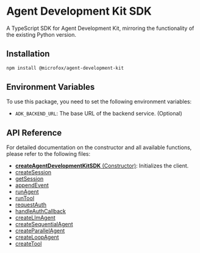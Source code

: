 # Agent Development Kit SDK

A TypeScript SDK for Agent Development Kit, mirroring the functionality of the existing Python version.

## Installation

```bash
npm install @microfox/agent-development-kit
```

## Environment Variables

To use this package, you need to set the following environment variables:

- `ADK_BACKEND_URL`: The base URL of the backend service. (Optional)

## API Reference

For detailed documentation on the constructor and all available functions, please refer to the following files:

- [**createAgentDevelopmentKitSDK** (Constructor)](./docs/createAgentDevelopmentKitSDK.md): Initializes the client.
- [createSession](./docs/createSession.md)
- [getSession](./docs/getSession.md)
- [appendEvent](./docs/appendEvent.md)
- [runAgent](./docs/runAgent.md)
- [runTool](./docs/runTool.md)
- [requestAuth](./docs/requestAuth.md)
- [handleAuthCallback](./docs/handleAuthCallback.md)
- [createLlmAgent](./docs/createLlmAgent.md)
- [createSequentialAgent](./docs/createSequentialAgent.md)
- [createParallelAgent](./docs/createParallelAgent.md)
- [createLoopAgent](./docs/createLoopAgent.md)
- [createTool](./docs/createTool.md)

